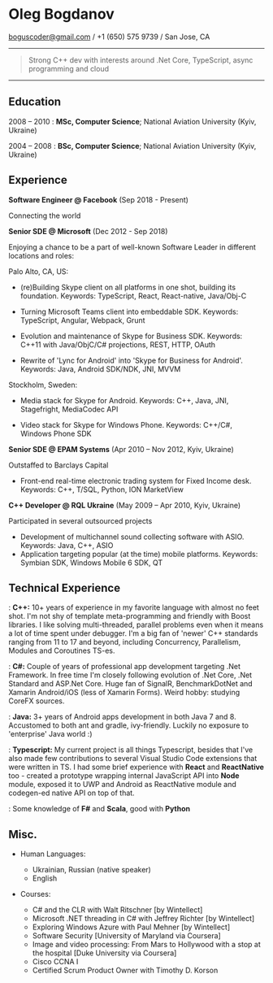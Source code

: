 # Oleg Bogdanov

<boguscoder@gmail.com> / +1 (650) 575 9739 / San Jose, CA

----
>  Strong C++ dev with interests around .Net Core, TypeScript, async programming and cloud
----

Education
---------
2008 – 2010
:  **MSc, Computer Science**; National Aviation University (Kyiv, Ukraine)

2004 – 2008
:  **BSc, Computer Science**; National Aviation University (Kyiv, Ukraine)

Experience
----------
**Software Engineer @ Facebook** (Sep 2018 - Present)

Connecting the world

**Senior SDE @ Microsoft** (Dec 2012 - Sep 2018)

Enjoying a chance to be a part of well-known Software Leader in different locations and roles:

Palo Alto, CA, US:

* (re)Building Skype client on all platforms in one shot, building its foundation. Keywords: TypeScript, React, React-native, Java/Obj-C

* Turning Microsoft Teams client into embeddable SDK. Keywords: TypeScript, Angular, Webpack, Grunt

* Evolution and maintenance of Skype for Business SDK. Keywords: C++11 with Java/ObjC/C# projections, REST, HTTP, OAuth

* Rewrite of 'Lync for Android' into 'Skype for Business for Android'. Keywords: Java, Android SDK/NDK, JNI, MVVM

Stockholm, Sweden:

* Media stack for Skype for Android. Keywords: C++, Java, JNI, Stagefright, MediaCodec API

* Video stack for Skype for Windows Phone. Keywords: C++/C#, Windows Phone SDK

**Senior SDE @ EPAM Systems** (Apr 2010 – Nov 2012, Kyiv, Ukraine)

Outstaffed to Barclays Capital

* Front-end real-time electronic trading system for Fixed Income desk. Keywords: C++, T/SQL, Python, ION MarketView

**C++ Developer @ RQL Ukraine** (May 2009 – Apr 2010, Kyiv, Ukraine)

Participated in several outsourced projects

*  Development of multichannel sound collecting software with ASIO. Keywords: Java, C++, ASIO 
*  Application targeting popular (at the time) mobile platforms. Keywords: Symbian SDK, Windows Mobile 6 SDK, QT

Technical Experience
--------------------

:  **C++:** 10+ years of experience in my favorite language with almost no feet shot. I'm not shy of template meta-programming and friendly with Boost libraries. I like solving multi-threaded, parallel problems even when it means a lot of time spent under debugger. I'm a big fan of 'newer' C++ standards ranging from 11 to 17 and beyond, including Concurrency, Parallelism, Modules and Coroutines TS-es.

:  **C#:** Couple of years of professional app development targeting .Net Framework. In free time I'm closely following evolution of .Net Core, .Net Standard and ASP.Net Core. Huge fan of SignalR, BenchmarkDotNet and Xamarin Android/iOS (less of Xamarin Forms). Weird hobby: studying CoreFX sources.

:  **Java:** 3+ years of Android apps development in both Java 7 and 8. Accustomed to both ant and gradle, ivy-friendly. Luckily no exposure to 'enterprise' Java world :)  

:  **Typescript:**  My current project is all things Typescript, besides that I've also made few contributions to several Visual Studio Code extensions that were written in TS. I had some brief experience with **React** and **ReactNative** too - created a prototype wrapping internal JavaScript API into **Node** module, exposed it to UWP and Android as ReactNative module and codegen-ed native API on top of that. 

:  Some knowledge of **F#** and **Scala**, good with **Python**

Misc. 
-----

* Human Languages:

  * Ukrainian, Russian (native speaker)
  * English

* Courses:

  * C# and the CLR with Walt Ritschner [by Wintellect]
  * Microsoft .NET threading in C# with Jeffrey Richter [by Wintellect]
  * Exploring Windows Azure with Paul Mehner [by Wintellect]
  * Software Security [University of Maryland via Coursera]
  * Image and video processing: From Mars to Hollywood with a stop at the hospital [Duke University via Coursera]
  * Cisco CCNA I
  * Certified Scrum Product Owner with Timothy D. Korson
